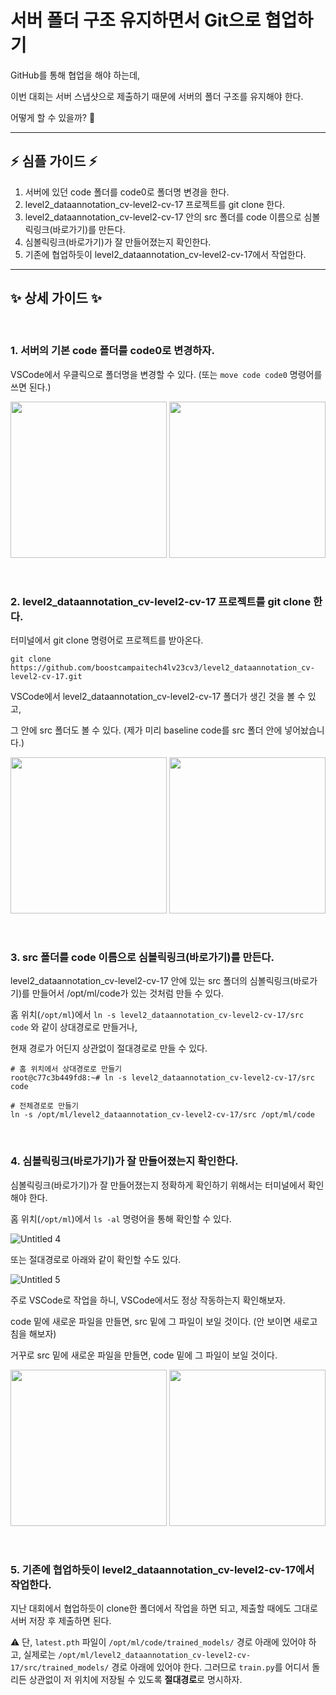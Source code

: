 # 서버 폴더 구조 유지하면서 Git으로 협업하기

GitHub를 통해 협업을 해야 하는데,

이번 대회는 서버 스냅샷으로 제출하기 때문에 서버의 폴더 구조를 유지해야 한다.

어떻게 할 수 있을까? 🤔

---

## ⚡ 심플 가이드 ⚡

1. 서버에 있던 code 폴더를 code0로 폴더명 변경을 한다.
2. level2_dataannotation_cv-level2-cv-17 프로젝트를 git clone 한다.
3. level2_dataannotation_cv-level2-cv-17 안의 src 폴더를 code 이름으로 심볼릭링크(바로가기)를 만든다.
4. 심볼릭링크(바로가기)가 잘 만들어졌는지 확인한다.
5. 기존에 협업하듯이 level2_dataannotation_cv-level2-cv-17에서 작업한다.

---

## ✨ 상세 가이드 ✨

<br>

### 1. 서버의 기본 code 폴더를 code0로 변경하자.

VSCode에서 우클릭으로 폴더명을 변경할 수 있다. (또는 `move code code0` 명령어를 쓰면 된다.)

<p float="left">
  <img src="https://user-images.githubusercontent.com/9074297/206821911-b0ab8577-6ce3-4ce0-bae9-79760979a34c.png" width="250" />
  <img src="https://user-images.githubusercontent.com/9074297/206821895-1f68e20c-803b-477d-9992-82b49d12154c.png" width="250" />
</p>

<br>

### 2. level2_dataannotation_cv-level2-cv-17 프로젝트를 git clone 한다.

터미널에서 git clone 명령어로 프로젝트를 받아온다.

```shell
git clone https://github.com/boostcampaitech4lv23cv3/level2_dataannotation_cv-level2-cv-17.git
```

VSCode에서 level2_dataannotation_cv-level2-cv-17 폴더가 생긴 것을 볼 수 있고,

그 안에 src 폴더도 볼 수 있다.    (제가 미리 baseline code를 src 폴더 안에 넣어놨습니다.)

<p float="left">
  <img src="https://user-images.githubusercontent.com/9074297/206821899-95066ebb-a935-4155-9612-fe92b33c75f7.png" width="250" />
  <img src="https://user-images.githubusercontent.com/9074297/206821900-6b2b1cd8-48be-434b-a9e7-a786f206a32e.png" width="250" />
</p>

<br>

### 3. src 폴더를 code 이름으로 심볼릭링크(바로가기)를 만든다.

level2_dataannotation_cv-level2-cv-17 안에 있는 src 폴더의 심볼릭링크(바로가기)를 만들어서 /opt/ml/code가 있는 것처럼 만들 수 있다.

홈 위치(`/opt/ml`)에서 `ln -s level2_dataannotation_cv-level2-cv-17/src code` 와 같이 상대경로로 만들거나,

현재 경로가 어딘지 상관없이 절대경로로 만들 수 있다.

```shell
# 홈 위치에서 상대경로로 만들기
root@c77c3b449fd8:~# ln -s level2_dataannotation_cv-level2-cv-17/src code

# 전체경로로 만들기
ln -s /opt/ml/level2_dataannotation_cv-level2-cv-17/src /opt/ml/code
```

<br>

### 4. 심볼릭링크(바로가기)가 잘 만들어졌는지 확인한다.

심볼릭링크(바로가기)가 잘 만들어졌는지 정확하게 확인하기 위해서는 터미널에서 확인해야 한다.

홈 위치(`/opt/ml`)에서 `ls -al` 명령어을 통해 확인할 수 있다.


![Untitled 4](https://user-images.githubusercontent.com/9074297/206821903-6fd4fa3a-6608-400b-a408-4788f58eaa41.png)

또는 절대경로로 아래와 같이 확인할 수도 있다.


![Untitled 5](https://user-images.githubusercontent.com/9074297/206821904-742d623c-d8e1-49d4-97b4-bd5aee1e5a4e.png)

주로 VSCode로 작업을 하니, VSCode에서도 정상 작동하는지 확인해보자.

code 밑에 새로운 파일을 만들면, src 밑에 그 파일이 보일 것이다. (안 보이면 새로고침을 해보자)

거꾸로 src 밑에 새로운 파일을 만들면, code 밑에 그 파일이 보일 것이다.

<p float="left">
  <img src="https://user-images.githubusercontent.com/9074297/206821908-f1350887-55de-408d-ba06-e01318db95df.png" width="250" />
  <img src="https://user-images.githubusercontent.com/9074297/206821909-d9f4ae5a-7d2a-4df5-80d2-a5db98843acb.png" width="250" />
</p>

<br>

### 5. 기존에 협업하듯이 level2_dataannotation_cv-level2-cv-17에서 작업한다.

지난 대회에서 협업하듯이 clone한 폴더에서 작업을 하면 되고, 제출할 때에도 그대로 서버 저장 후 제출하면 된다.

⚠️ 단, `latest.pth` 파일이 `/opt/ml/code/trained_models/` 경로 아래에 있어야 하고, 실제로는 `/opt/ml/level2_dataannotation_cv-level2-cv-17/src/trained_models/` 경로 아래에 있어야 한다. 그러므로 `train.py`를 어디서 돌리든 상관없이 저 위치에 저장될 수 있도록 **절대경로**로 명시하자.
